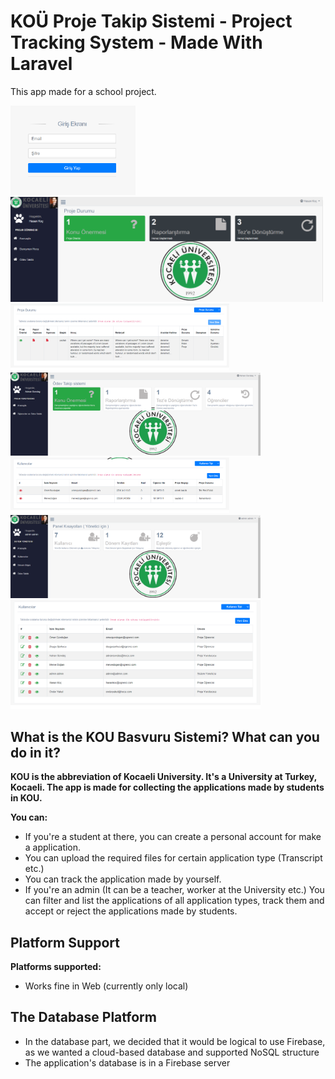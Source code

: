 # KOÜ Proje Takip Sistemi - Project Tracking System - Made With Laravel

This app made for a school project.

<div class="row">
  <img src="images/Screenshot_3.png" width="200"/>
    <img src="images/Screenshot_1.png" width="500"/>
</div>
<div class="row">
  <img src="images/Screenshot_2.png" width="350"/>
  <img src="images/Screenshot_6.png" width="400"/>
</div>
<div class="row">
  <img src="images/Screenshot_7.png" width="350"/>
  <img src="images/Screenshot_5.png" width="400"/>
</div>
<div class="row">
  <img src="images/Screenshot_4.png" width="400"/>
</div>

## What is the KOU Basvuru Sistemi? What can you do in it?

**KOU is the abbreviation of Kocaeli University. It's a University at Turkey, Kocaeli. The app is made for collecting the applications made by students in KOU.**

**You can:**
 - If you're a student at there, you can create a personal account for make a application.
 - You can upload the required files for certain application type (Transcript etc.)
 - You can track the application made by yourself.
 - If you're an admin (It can be a teacher, worker at the University etc.) You can filter and list the applications of all application types, track them and accept or reject the applications made by students.

## Platform Support

**Platforms supported:**
 - Works fine in Web (currently only local)

## The Database Platform

  - In the database part, we decided that it would be logical to use Firebase, as we wanted a cloud-based database and supported NoSQL structure
  - The application's database is in a Firebase server

